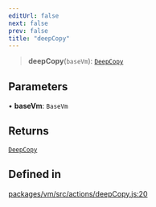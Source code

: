 ```yaml
---
editUrl: false
next: false
prev: false
title: "deepCopy"
---
```


> **deepCopy**(`baseVm`): [`DeepCopy`](/reference/tevm/vm/type-aliases/deepcopy/)

## Parameters

• **baseVm**: `BaseVm`

## Returns

[`DeepCopy`](/reference/tevm/vm/type-aliases/deepcopy/)

## Defined in

[packages/vm/src/actions/deepCopy.js:20](https://github.com/evmts/tevm-monorepo/blob/main/packages/vm/src/actions/deepCopy.js#L20)
